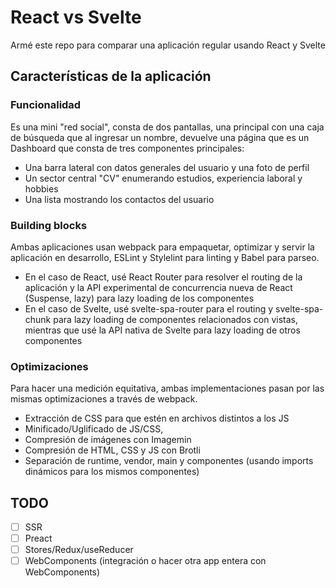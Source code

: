 # React vs Svelte

Armé este repo para comparar una aplicación regular usando React y Svelte

## Características de la aplicación

### Funcionalidad

Es una mini "red social", consta de dos pantallas, una principal con una caja de búsqueda que al ingresar un nombre, devuelve una página que es un Dashboard que consta de tres componentes principales:

- Una barra lateral con datos generales del usuario y una foto de perfil
- Un sector central "CV" enumerando estudios, experiencia laboral y hobbies
- Una lista mostrando los contactos del usuario

### Building blocks

Ambas aplicaciones usan webpack para empaquetar, optimizar y servir la aplicación en desarrollo, ESLint y Stylelint para linting y Babel para parseo.

- En el caso de React, usé React Router para resolver el routing de la aplicación y la API experimental de concurrencia nueva de React (Suspense, lazy) para lazy loading de los componentes
- En el caso de Svelte, usé svelte-spa-router para el routing y svelte-spa-chunk para lazy loading de componentes relacionados con vistas, mientras que usé la API nativa de Svelte para lazy loading de otros componentes

### Optimizaciones

Para hacer una medición equitativa, ambas implementaciones pasan por las mismas optimizaciones a través de webpack.

- Extracción de CSS para que estén en archivos distintos a los JS
- Minificado/Uglificado de JS/CSS,
- Compresión de imágenes con Imagemin
- Compresión de HTML, CSS y JS con Brotli
- Separación de runtime, vendor, main y componentes (usando imports dinámicos para los mismos componentes)

## TODO

- [ ] SSR
- [ ] Preact
- [ ] Stores/Redux/useReducer
- [ ] WebComponents (integración o hacer otra app entera con WebComponents)
